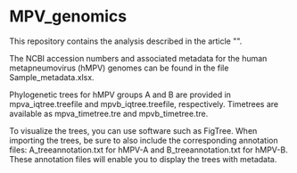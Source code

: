 # MPV_genomics
This repository contains the analysis described in the article "".

The NCBI accession numbers and associated metadata for the human metapneumovirus (hMPV) genomes can be found in the file Sample_metadata.xlsx.

Phylogenetic trees for hMPV groups A and B are provided in mpva_iqtree.treefile and mpvb_iqtree.treefile, respectively. Timetrees are available as mpva_timetree.tre and mpvb_timetree.tre.

To visualize the trees, you can use software such as FigTree. When importing the trees, be sure to also include the corresponding annotation files: A_treeannotation.txt for hMPV-A and B_treeannotation.txt for hMPV-B. These annotation files will enable you to display the trees with metadata.
